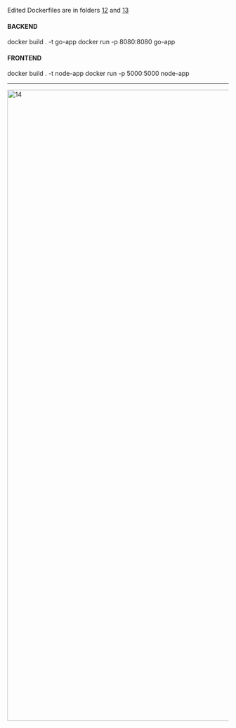 Edited Dockerfiles are in folders [12](https://github.com/villivald/DevOps-with-Docker/tree/main/Part_1/12) and [13](https://github.com/villivald/DevOps-with-Docker/tree/main/Part_1/13)

#### BACKEND
docker build . -t go-app
docker run -p 8080:8080 go-app

#### FRONTEND
docker build . -t node-app
docker run -p 5000:5000 node-app

---

<img width="1437" alt="14" src="https://user-images.githubusercontent.com/52959860/126048267-bba1c47d-5318-4809-9ee1-09ba3d9b9d4b.png">
